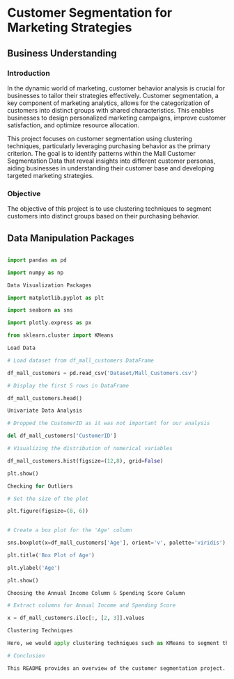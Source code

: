 # Customer Segmentation for Marketing Strategies 

 

## Business Understanding 

 

### Introduction 

In the dynamic world of marketing, customer behavior analysis is crucial for businesses to tailor their strategies effectively. Customer segmentation, a key component of marketing analytics, allows for the categorization of customers into distinct groups with shared characteristics. This enables businesses to design personalized marketing campaigns, improve customer satisfaction, and optimize resource allocation. 

 

This project focuses on customer segmentation using clustering techniques, particularly leveraging purchasing behavior as the primary criterion. The goal is to identify patterns within the Mall Customer Segmentation Data that reveal insights into different customer personas, aiding businesses in understanding their customer base and developing targeted marketing strategies. 

 

### Objective 

The objective of this project is to use clustering techniques to segment customers into distinct groups based on their purchasing behavior. 

 

## Data Manipulation Packages 

```python 

import pandas as pd 

import numpy as np 

Data Visualization Packages 

import matplotlib.pyplot as plt 

import seaborn as sns 

import plotly.express as px 

from sklearn.cluster import KMeans 

Load Data 

# Load dataset from df_mall_customers DataFrame 

df_mall_customers = pd.read_csv('Dataset/Mall_Customers.csv') 

# Display the first 5 rows in DataFrame 

df_mall_customers.head() 

Univariate Data Analysis 

# Dropped the CustomerID as it was not important for our analysis 

del df_mall_customers['CustomerID'] 

# Visualizing the distribution of numerical variables 

df_mall_customers.hist(figsize=(12,8), grid=False) 

plt.show() 

Checking for Outliers 

# Set the size of the plot 

plt.figure(figsize=(8, 6)) 

 
# Create a box plot for the 'Age' column 

sns.boxplot(x=df_mall_customers['Age'], orient='v', palette='viridis') 

plt.title('Box Plot of Age') 

plt.ylabel('Age') 

plt.show() 

Choosing the Annual Income Column & Spending Score Column 

# Extract columns for Annual Income and Spending Score 

x = df_mall_customers.iloc[:, [2, 3]].values 

Clustering Techniques 

Here, we would apply clustering techniques such as KMeans to segment the customers based on the selected features. 

# Conclusion 

This README provides an overview of the customer segmentation project. For detailed analysis and results, please refer to the Jupyter Notebook. 

 
